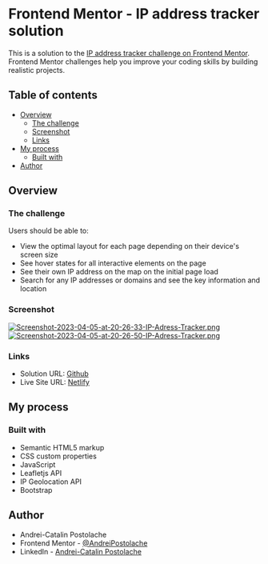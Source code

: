 # Frontend Mentor - IP address tracker solution

This is a solution to the [IP address tracker challenge on Frontend Mentor](https://www.frontendmentor.io/challenges/ip-address-tracker-I8-0yYAH0). Frontend Mentor challenges help you improve your coding skills by building realistic projects. 

## Table of contents

- [Overview](#overview)
  - [The challenge](#the-challenge)
  - [Screenshot](#screenshot)
  - [Links](#links)
- [My process](#my-process)
  - [Built with](#built-with)
- [Author](#author)




## Overview

### The challenge

Users should be able to:

- View the optimal layout for each page depending on their device's screen size
- See hover states for all interactive elements on the page
- See their own IP address on the map on the initial page load
- Search for any IP addresses or domains and see the key information and location

### Screenshot

[![Screenshot-2023-04-05-at-20-26-33-IP-Adress-Tracker.png](https://i.postimg.cc/vmcDYFvZ/Screenshot-2023-04-05-at-20-26-33-IP-Adress-Tracker.png)](https://postimg.cc/TyvT0sSz)
[![Screenshot-2023-04-05-at-20-26-50-IP-Adress-Tracker.png](https://i.postimg.cc/qv69413d/Screenshot-2023-04-05-at-20-26-50-IP-Adress-Tracker.png)](https://postimg.cc/w1HWkc2W)




### Links

- Solution URL: [Github](https://github.com/AndreiPostolache/IP-Adress-Tracker-App)
- Live Site URL: [Netlify](https://boisterous-lamington-671036.netlify.app/)

## My process

### Built with

- Semantic HTML5 markup
- CSS custom properties
- JavaScript
- Leafletjs API
- IP Geolocation API
- Bootstrap



## Author

- Andrei-Catalin Postolache 
- Frontend Mentor - [@AndreiPostolache](https://www.frontendmentor.io/profile/AndreiPostolache)
- LinkedIn - [Andrei-Catalin Postolache](www.linkedin.com/in/andrei-cătălin-postolache)



